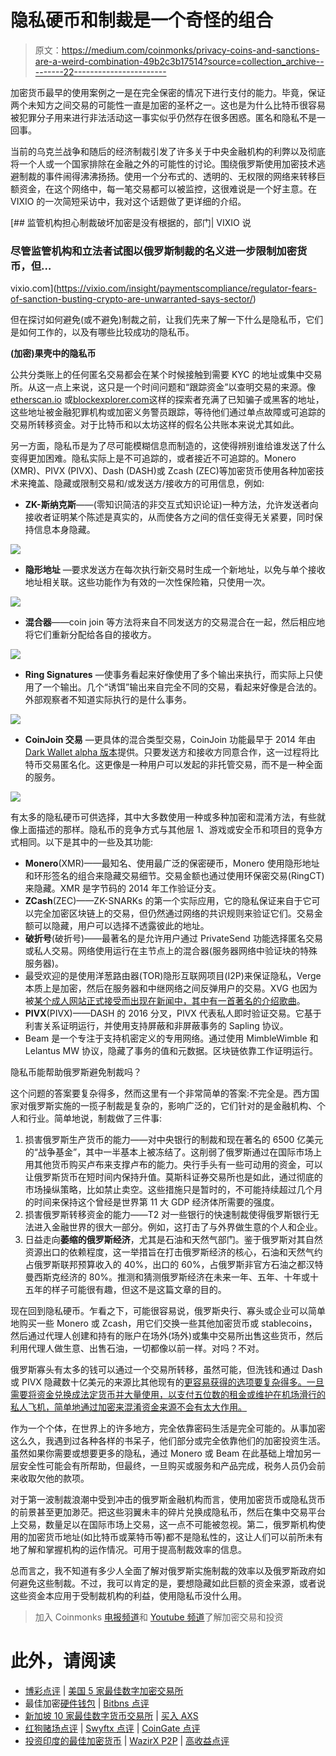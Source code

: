 # 隐私硬币和制裁是一个奇怪的组合

> 原文：<https://medium.com/coinmonks/privacy-coins-and-sanctions-are-a-weird-combination-49b2c3b17514?source=collection_archive---------22----------------------->

加密货币最早的使用案例之一是在完全保密的情况下进行支付的能力。毕竟，保证两个未知方之间交易的可能性一直是加密的圣杯之一。这也是为什么比特币很容易被犯罪分子用来进行非法活动这一事实似乎仍然存在很多困惑。匿名和隐私不是一回事。

当前的乌克兰战争和随后的经济制裁引发了许多关于中央金融机构的利弊以及彻底将一个人或一个国家排除在金融之外的可能性的讨论。围绕俄罗斯使用加密技术逃避制裁的事件闹得沸沸扬扬。使用一个分布式的、透明的、无权限的网络来转移巨额资金，在这个网络中，每一笔交易都可以被监控，这很难说是一个好主意。在 VIXIO 的一次简短采访中，我对这个话题做了更详细的介绍。

 [## 监管机构担心制裁破坏加密是没有根据的，部门| VIXIO 说

### 尽管监管机构和立法者试图以俄罗斯制裁的名义进一步限制加密货币，但…

vixio.com](https://vixio.com/insight/paymentscompliance/regulator-fears-of-sanction-busting-crypto-are-unwarranted-says-sector/) 

但在探讨如何避免(或不避免)制裁之前，让我们先来了解一下什么是隐私币，它们是如何工作的，以及有哪些比较成功的隐私币。

**(加密)果壳中的隐私币**

公共分类账上的任何匿名交易都会在某个时候接触到需要 KYC 的地址或集中交易所。从这一点上来说，这只是一个时间问题和“跟踪资金”以查明交易的来源。像 [etherscan.io](https://etherscan.io/) 或[blockexplorer.com](https://blockexplorer.com/)这样的探索者充满了已知骗子或黑客的地址，这些地址被金融犯罪机构或加密义务警员跟踪，等待他们通过单点故障或可追踪的交易所转移资金。对于比特币和以太坊这样的假名公共账本来说尤其如此。

另一方面，隐私币是为了尽可能模糊信息而制造的，这使得辨别谁给谁发送了什么变得更加困难。隐私实际上是不可追踪的，或者接近不可追踪的。Monero (XMR)、PIVX (PIVX)、Dash (DASH)或 Zcash (ZEC)等加密货币使用各种加密技术来掩盖、隐藏或限制交易和/或发送方/接收方的可用信息，例如:

*   **ZK-斯纳克斯**——(零知识简洁的非交互式知识论证)一种方法，允许发送者向接收者证明某个陈述是真实的，从而使各方之间的信任变得无关紧要，同时保持信息本身隐藏。

![](img/6fddaef05fa03dcc2b4ca972c754d97d.png)

*   **隐形地址** —要求发送方在每次执行新交易时生成一个新地址，以免与单个接收地址相关联。这些功能作为有效的一次性保险箱，只使用一次。

![](img/35f03f9cc486d74e5c1aad3a58517fe1.png)

*   **混合器**——coin join 等方法将来自不同发送方的交易混合在一起，然后相应地将它们重新分配给各自的接收方。

![](img/e4c665076a1cd3497d1c40f36106317f.png)

*   **Ring Signatures** —使事务看起来好像使用了多个输出来执行，而实际上只使用了一个输出。几个“诱饵”输出来自完全不同的交易，看起来好像是合法的。外部观察者不知道实际执行的是什么事务。

![](img/ca3311835c0b1a24231b26021d149ec9.png)

*   **CoinJoin 交易** —更具体的混合类型交易，CoinJoin 功能最早于 2014 年由 [Dark Wallet alpha 版本](https://bitcoinmagazine.com/culture/coinjoins-first-steps-how-dark-wallet-paved-the-way-for-a-more-private-bitcoin)提供。只要发送方和接收方同意合作，这一过程将比特币交易匿名化。这更像是一种用户可以发起的非托管交易，而不是一种全面的服务。

![](img/7deace59b8f47e55d996b30290bdfc6c.png)

有太多的隐私硬币可供选择，其中大多数使用一种或多种加密和混淆方法，有些就像上面描述的那样。隐私币的竞争方式与其他层 1、游戏或安全币和项目的竞争方式相同。以下是其中的一些及其功能:

*   **Monero**(XMR)——最知名、使用最广泛的保密硬币，Monero 使用隐形地址和环形签名的组合来隐藏交易细节。交易金额也通过使用环保密交易(RingCT)来隐藏。XMR 是字节码的 2014 年工作验证分支。
*   **ZCash**(ZEC)——ZK-SNARKs 的第一个实际应用，它的隐私保证来自于它可以完全加密区块链上的交易，但仍然通过网络的共识规则来验证它们。交易金额可以隐藏，用户可以选择不透露彼此的地址。
*   **破折号**(破折号)——最著名的是允许用户通过 PrivateSend 功能选择匿名交易或私人交易。网络使用运行在主节点上的混合器(服务器网络中验证块的特殊服务器)。
*   最受欢迎的是使用洋葱路由器(TOR)隐形互联网项目(I2P)来保证隐私，Verge 本质上是加密，然后在服务器和中继网络之间反弹用户的交易。XVG 也因为被[某个成人网站正式接受而出现在新闻中，其中有一首著名的介绍歌曲](https://www.theverge.com/2018/4/17/17244916/pornhub-cryptocurrency-verge-xvg)。
*   **PIVX**(PIVX)——DASH 的 2016 分叉，PIVX 代表私人即时验证交易。它基于利害关系证明运行，并使用支持屏蔽和非屏蔽事务的 Sapling 协议。
*   Beam 是一个专注于支持机密定义的专用网络。通过使用 MimbleWimble 和 Lelantus MW 协议，隐藏了事务的值和元数据。区块链依靠工作证明运行。

隐私币能帮助俄罗斯避免制裁吗？

这个问题的答案要复杂得多，然而这里有一个非常简单的答案:不完全是。西方国家对俄罗斯实施的一揽子制裁是复杂的，影响广泛的，它们针对的是金融机构、个人和行业。简单地说，制裁做了三件事:

1.  损害俄罗斯生产货币的能力——对中央银行的制裁和现在著名的 6500 亿美元的“战争基金”，其中一半基本上被冻结了。这削弱了俄罗斯通过在国际市场上用其他货币购买卢布来支撑卢布的能力。央行手头有一些可动用的资金，可以让俄罗斯货币在短时间内保持升值。莫斯科证券交易所也是如此，通过彻底的市场操纵策略，比如禁止卖空。这些措施只是暂时的，不可能持续超过几个月的时间来保持这个曾经是世界第 11 大 GDP 经济体所需要的强度。
2.  损害俄罗斯转移资金的能力——T2 对一些银行的快速制裁使得俄罗斯银行无法进入金融世界的很大一部分。例如，这打击了与外界做生意的个人和企业。
3.  日益走向**萎缩的俄罗斯经济**，尤其是石油和天然气部门。鉴于俄罗斯对其自然资源出口的依赖程度，这一举措旨在打击俄罗斯经济的核心，石油和天然气约占俄罗斯联邦预算收入的 40%，出口的 60%，占俄罗斯非官方石油之都汉特曼西斯克经济的 80%。推测和猜测俄罗斯经济在未来一年、五年、十年或十五年的样子可能很有趣，但这不是这篇文章的目的。

现在回到隐私硬币。乍看之下，可能很容易说，俄罗斯央行、寡头或企业可以简单地购买一些 Monero 或 Zcash，用它们交换一些其他加密货币或 stablecoins，然后通过代理人创建和持有的账户在场外(场外)或集中交易所出售这些货币，然后利用代理人做生意、出售石油，一切都像以前一样。对吗？不对。

俄罗斯寡头有太多的钱可以通过一个交易所转移，虽然可能，但洗钱和通过 Dash 或 PIVX 隐藏数十亿美元的来源比其他现有的[更容易获得的选项要复杂得多。一旦需要将资金兑换成法定货币并大量使用，以支付五位数的租金或维护在机场滑行的私人飞机，简单地通过加密来混淆资金来源不会有太大作用。](https://fortune.com/2022/03/29/credit-suisse-congress-house-oversight-probe-ties-with-russian-oligarchs/)

作为一个个体，在世界上的许多地方，完全依靠密码生活是完全可能的。从事加密这么久，我遇到过各种各样的书呆子，他们部分或完全依靠他们的加密投资生活。虽然如果你需要或想要更多的隐私，通过 Monero 或 Beam 在此基础上增加另一层安全性可能会有所帮助，但最终，一旦购买或服务和产品完成，税务人员仍会前来收取欠他的款项。

对于第一波制裁浪潮中受到冲击的俄罗斯金融机构而言，使用加密货币或隐私货币的前景甚至更加渺茫。把这些羽翼未丰的碎片兑换成隐私币，然后在集中交易平台上交易，数量足以在国际市场上交易，这一点不可能被忽视。第二，俄罗斯机构使用的加密货币地址(如比特币或莱特币等)都不是隐私性的，这让人们可以前所未有地了解和掌握机构的运作情况。可用于提高制裁效率的信息。

总而言之，我不知道有多少人全面了解对俄罗斯实施制裁的效率以及俄罗斯政府如何避免这些制裁。不过，我可以肯定的是，要想隐藏如此巨额的资金来源，或者说这些资金本应用于受制裁机构的利益，使用隐私币没什么用。

> 加入 Coinmonks [电报频道](https://t.me/coincodecap)和 [Youtube 频道](https://www.youtube.com/c/coinmonks/videos)了解加密交易和投资

# 此外，请阅读

*   [博彩点评](https://coincodecap.com/bookmap-review-2021-best-trading-software) | [美国 5 家最佳数字加密交易所](https://coincodecap.com/crypto-exchange-usa)
*   最佳加密[硬件钱包](/coinmonks/hardware-wallets-dfa1211730c6) | [Bitbns 点评](/coinmonks/bitbns-review-38256a07e161)
*   [新加坡 10 家最佳数字货币交易所](https://coincodecap.com/crypto-exchange-in-singapore) | [买入 AXS](https://coincodecap.com/buy-axs-token)
*   [红狗赌场点评](https://coincodecap.com/red-dog-casino-review) | [Swyftx 点评](https://coincodecap.com/swyftx-review) | [CoinGate 点评](https://coincodecap.com/coingate-review)
*   [投资印度的最佳加密货币](https://coincodecap.com/best-crypto-to-invest-in-india-in-2021) | [WazirX P2P](https://coincodecap.com/wazirx-p2p) | [高收益点评](https://coincodecap.com/hi-dollar-review)